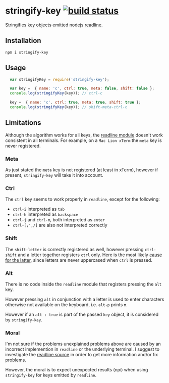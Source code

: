 # stringify-key [![build status](https://secure.travis-ci.org/thlorenz/stringify-key.png)](http://next.travis-ci.org/thlorenz/stringify-key)

Stringifies key objects emitted nodejs [readline](http://nodejs.org/api/readline.html).

## Installation

    npm i stringify-key

## Usage

```js
  var stringifyKey = require('stringify-key');

  var key =  { name: 'c', ctrl: true, meta: false, shift: false };
  console.log(stringifyKey(key)); // ctrl-c

  key =  { name: 'c', ctrl: true, meta: true, shift: true };
  console.log(stringifyKey(key)); // shift-meta-ctrl-c
```

## Limitations

Although the algorithm works for all keys, the [readline module](http://nodejs.org/api/readline.html) doesn't work consistent in all terminals. For example, on
a `Mac Lion xTerm` the `meta` key is never registered.

### Meta

As just stated the `meta` key is not registered (at least in xTerm), however if present, `stringify-key` will take it
into account.

### Ctrl 

The `ctrl` key seems to work properly in `readline`, except for the following:

- `ctrl-i` interpreted as `tab`
- `ctrl-h` interpreted as `backspace`
- `ctrl-j` and `ctrl-m`, both interpreted as `enter`
- `ctrl-[;',/]` are also not interpreted correctly

### Shift 

The `shift-letter` is correctly registered as well, however pressing `ctrl-shift` and a letter together registers `ctrl`
only. 
Here is the most likely [cause for the latter](https://github.com/joyent/node/blob/master/lib/readline.js#L920), since letters are never
uppercased when `ctrl` is pressed.

### Alt

There is no code inside the `readline` module that registers pressing the `alt` key.

However pressing `alt` in conjunction with a letter is used to enter characters otherwise not available on the keyboard,
i.e. `alt-p` prints `π`. 

However if an `alt : true` is part of the passed `key` object, it is considered by `stringify-key`.

### Moral

I'm not sure if the problems unexplained problems above are caused by an incorrect implemention in `readline` or the underlying terminal.
I suggest to investigate the [readline source](https://github.com/joyent/node/blob/master/lib/readline.js) in order to
get more information and/or fix problems.

However, the moral is to expect unexpected results (npi) when using `stringify-key` for keys emitted by `readline`.
